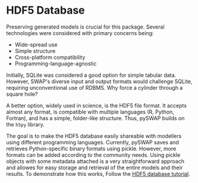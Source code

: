 # HDF5 Database

Preserving generated models is crucial for this package. Several technologies were considered with primary concerns being:

- Wide-spread use
- Simple structure
- Cross-platform compatibility
- Programming-language-agnostic

Initially, SQLite was considered a good option for simple tabular data. However, SWAP's diverse input and output formats would challenge SQLite, requiring unconventional use of RDBMS. Why force a cylinder through a square hole?

A better option, widely used in science, is the HDF5 file format. It accepts almost any format, is compatible with multiple languages (R, Python, Fortran), and has a simple, folder-like structure. Thus, pySWAP builds on the `h5py` library.

The goal is to make the HDF5 database easily shareable with modellers using different programming languages. Currently, pySWAP saves and retrieves Python-specific binary formats using pickle. However, more formats can be added according to the community needs. Using pickle objects with some metadata attached is a very straightforward approach and allowes for easy storage and retrieval of the entire models and their results. To demonstrate how this works, Follow the [HDF5 database tutorial](/tutorials/002-hdf5-database/).

